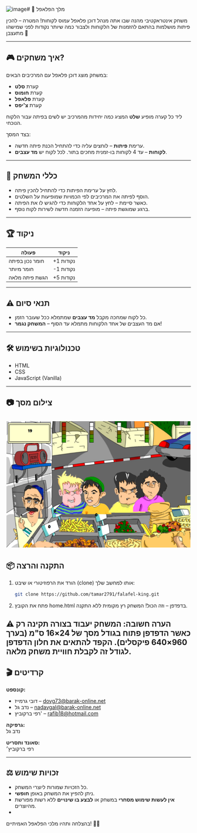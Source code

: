 ![image](https://github.com/user-attachments/assets/138be432-1e75-4c49-a8b0-9e4b39a4e062)# 👑 מלך הפלאפל

משחק אינטראקטיבי מהנה שבו אתה מנהל דוכן פלאפל עמוס לקוחות! המטרה – להכין פיתות מושלמות בהתאם להזמנות של הלקוחות ולצבור כמה שיותר נקודות לפני שמישהו מתעצבן 😤

---

## 🎮 איך משחקים?

במשחק מוצג דוכן פלאפל עם המרכיבים הבאים:
- קערת **סלט**
- קערת **חומוס**
- קערת **פלאפל**
- קערת **צ'יפס**

ליד כל קערה מופיע **שלט** המציג כמה יחידות מהמרכיב יש לשים בפיתה עבור הלקוח הנוכחי.

בצד המסך:
- ערימת **פיתות** – לוחצים עליה כדי להתחיל הכנת פיתה חדשה.
- **לקוחות** – עד 4 לקוחות בו-זמנית מחכים בתור. לכל לקוח יש **מד עצבים**.

---

## 🧠 כללי המשחק

- לחץ על ערימת הפיתות כדי להתחיל להכין פיתה.
- הוסף לפיתה את המרכיבים לפי הכמויות שמופיעות על השלטים.
- כאשר סיימת – לחץ על אחד הלקוחות כדי להגיש לו את הפיתה.
- ברגע שמוגשת פיתה – מופיעה הזמנה חדשה לשירות לקוח נוסף.

---

## 🏆 ניקוד

| פעולה                     | ניקוד        |
|--------------------------|-------------|
| חומר נכון בפיתה          | +1 נקודות   |
| חומר מיותר               | -1 נקודות   |
| הגשת פיתה מלאה           | +5 נקודות   |

---

## ⚠️ תנאי סיום

- כל לקוח שמחכה מקבל **מד עצבים** שמתמלא ככל שעובר הזמן.
- אם מד העצבים של אחד הלקוחות מתמלא עד הסוף – **המשחק נגמר**!

---

## 🛠️ טכנולוגיות בשימוש

- HTML
- CSS
- JavaScript (Vanilla)

---

## 📷 צילום מסך


![צילום מסך של המשחק](screenshot.png)
---

## 📦 התקנה והרצה

1. הורד את הרפוזיטורי או שיבט (clone) אותו למחשב שלך:
   ```bash
   git clone https://github.com/tamar2791/falafel-king.git
   ```
2. פתח את הקובץ home.html בדפדפן – וזה הכול! המשחק רץ מקומית ללא התקנה.

⚠️ הערה חשובה: המשחק יעבוד בצורה תקינה רק כאשר הדפדפן פתוח בגודל מסך של 24×16 ס"מ (בערך 960×640 פיקסלים). הקפד להתאים את חלון הדפדפן לגודל זה לקבלת חוויית משחק מלאה.
---
## 🎬 קרדיטים

**קונספט:**
- דובי גרמייז – [dovg73@barak-online.net](mailto:dovg73@barak-online.net)  
- נדב גל – [nadavgal@barak-online.net](mailto:nadavgal@barak-online.net)  
- רפי ברקוביץ' – [rafib18@hotmail.com](mailto:rafib18@hotmail.com)  

**גרפיקה:**  
נדב גל

**סאונד ותסריט:**  
רפי ברקוביץ׳

---

## ⚖️ זכויות שימוש

- כל הזכויות שמורות ליוצרי המשחק.
- ניתן להפיץ את המשחק באופן **חופשי**.
- **אין לעשות שימוש מסחרי** במשחק או **לבצע בו שינויים** ללא רשות מפורשת מהיוצרים.
- 
בהצלחה ותהיו מלכי הפלאפל האמיתיים! 🌯👑

